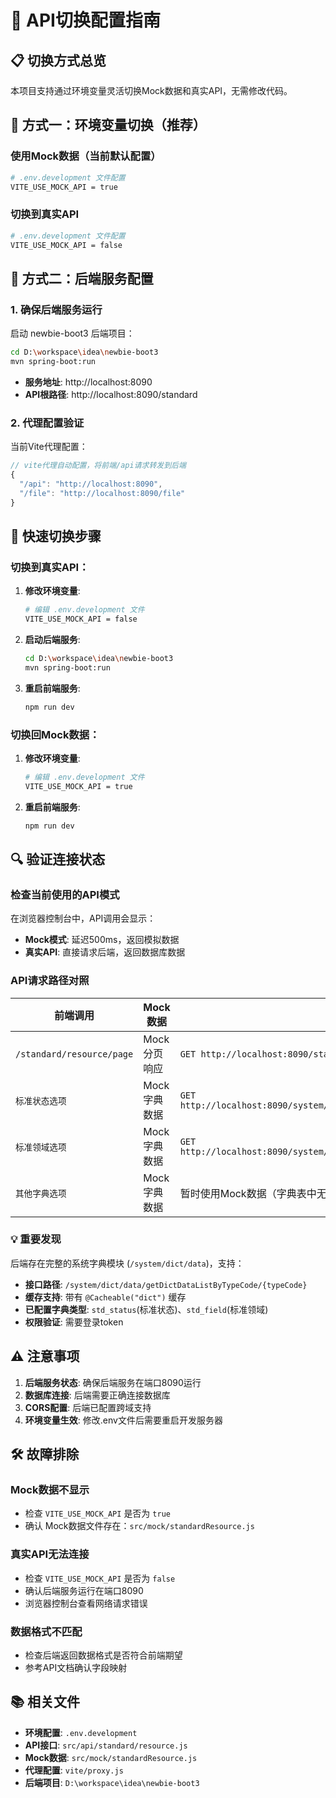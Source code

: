 # 🔧 API切换配置指南

## 📋 切换方式总览

本项目支持通过环境变量灵活切换Mock数据和真实API，无需修改代码。

## 🎯 方式一：环境变量切换（推荐）

### 使用Mock数据（当前默认配置）
```bash
# .env.development 文件配置
VITE_USE_MOCK_API = true
```

### 切换到真实API
```bash
# .env.development 文件配置
VITE_USE_MOCK_API = false
```

## 🔗 方式二：后端服务配置

### 1. 确保后端服务运行
启动 newbie-boot3 后端项目：
```bash
cd D:\workspace\idea\newbie-boot3
mvn spring-boot:run
```
- **服务地址**: http://localhost:8090
- **API根路径**: http://localhost:8090/standard

### 2. 代理配置验证
当前Vite代理配置：
```javascript
// vite代理自动配置，将前端/api请求转发到后端
{
  "/api": "http://localhost:8090",
  "/file": "http://localhost:8090/file"
}
```

## 🚀 快速切换步骤

### 切换到真实API：
1. **修改环境变量**:
   ```bash
   # 编辑 .env.development 文件
   VITE_USE_MOCK_API = false
   ```

2. **启动后端服务**:
   ```bash
   cd D:\workspace\idea\newbie-boot3
   mvn spring-boot:run
   ```

3. **重启前端服务**:
   ```bash
   npm run dev
   ```

### 切换回Mock数据：
1. **修改环境变量**:
   ```bash
   # 编辑 .env.development 文件
   VITE_USE_MOCK_API = true
   ```

2. **重启前端服务**:
   ```bash
   npm run dev
   ```

## 🔍 验证连接状态

### 检查当前使用的API模式
在浏览器控制台中，API调用会显示：
- **Mock模式**: 延迟500ms，返回模拟数据
- **真实API**: 直接请求后端，返回数据库数据

### API请求路径对照
| 前端调用 | Mock数据 | 真实API |
|---------|---------|---------|
| `/standard/resource/page` | Mock分页响应 | `GET http://localhost:8090/standard/resource/page` |
| `标准状态选项` | Mock字典数据 | `GET http://localhost:8090/system/dict/data/getDictDataListByTypeCode/std_status` |
| `标准领域选项` | Mock字典数据 | `GET http://localhost:8090/system/dict/data/getDictDataListByTypeCode/std_field` |
| `其他字典选项` | Mock字典数据 | 暂时使用Mock数据（字典表中无对应类型） |

### 💡 重要发现
后端存在完整的系统字典模块 (`/system/dict/data`)，支持：
- **接口路径**: `/system/dict/data/getDictDataListByTypeCode/{typeCode}`
- **缓存支持**: 带有 `@Cacheable("dict")` 缓存
- **已配置字典类型**: `std_status`(标准状态)、`std_field`(标准领域)
- **权限验证**: 需要登录token

## ⚠️ 注意事项

1. **后端服务状态**: 确保后端服务在端口8090运行
2. **数据库连接**: 后端需要正确连接数据库
3. **CORS配置**: 后端已配置跨域支持
4. **环境变量生效**: 修改.env文件后需要重启开发服务器

## 🛠️ 故障排除

### Mock数据不显示
- 检查 `VITE_USE_MOCK_API` 是否为 `true`
- 确认 Mock数据文件存在：`src/mock/standardResource.js`

### 真实API无法连接
- 检查 `VITE_USE_MOCK_API` 是否为 `false`
- 确认后端服务运行在端口8090
- 浏览器控制台查看网络请求错误

### 数据格式不匹配
- 检查后端返回数据格式是否符合前端期望
- 参考API文档确认字段映射

## 📚 相关文件

- **环境配置**: `.env.development`
- **API接口**: `src/api/standard/resource.js`
- **Mock数据**: `src/mock/standardResource.js`
- **代理配置**: `vite/proxy.js`
- **后端项目**: `D:\workspace\idea\newbie-boot3`